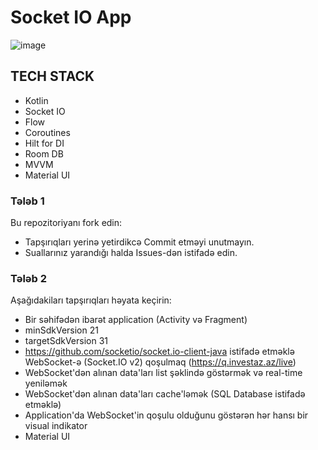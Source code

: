# Socket IO App

![image](https://github.com/aytachuseynli/android-recruitment-test/assets/64212177/42debbf5-a3b7-4669-b1c0-d4b03b443f3f)

## TECH STACK

- Kotlin
- Socket IO
- Flow
- Coroutines
- Hilt for DI
- Room DB
- MVVM
- Material UI




### Tələb 1
Bu repozitoriyanı fork edin:
* Tapşırıqları yerinə yetirdikcə Commit etməyi unutmayın.
* Suallarınız yarandığı halda Issues-dən istifadə edin.

### Tələb 2
Aşağıdakiları tapşırıqları həyata keçirin:
* Bir səhifədən ibarət application (Activity və Fragment)
* minSdkVersion 21
* targetSdkVersion 31
* https://github.com/socketio/socket.io-client-java istifadə etməklə WebSocket-ə (Socket.IO v2) qoşulmaq (https://q.investaz.az/live)
* WebSocket'dən alınan data'ları list şəklində göstərmək və real-time yeniləmək
* WebSocket'dən alınan data'ları cache'ləmək (SQL Database istifadə etməklə)
* Application'da WebSocket'in qoşulu olduğunu göstərən hər hansı bir visual indikator
* Material UI
